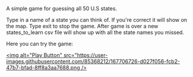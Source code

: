 A simple game for guessing all 50 U.S states.

Type in a name of a state you can think of. If you're correct it will show on the map.
Type exit to stop the game.
After game is over a new states_to_learn csv file will show up with all the state names you missed.


Here you can try the game:

[<img alt="Play Button" src="https://user-images.githubusercontent.com/85368212/167706726-d027f056-fcb2-47b7-bfad-8ff8a3aa7688.png />](https://replit.com/@MarinaNenova/SwelteringCoordinatedGuiltware#main.py)




